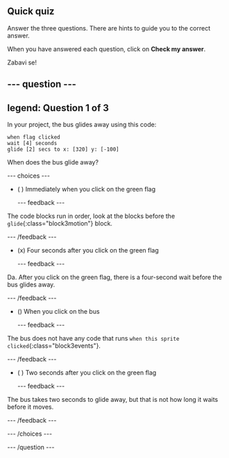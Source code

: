 ## Quick quiz

Answer the three questions. There are hints to guide you to the correct answer.

When you have answered each question, click on **Check my answer**.

Zabavi se!

--- question ---
---
legend: Question 1 of 3
---

In your project, the bus glides away using this code:

```blocks3
when flag clicked 
wait [4] seconds
glide [2] secs to x: [320] y: [-100]
```

When does the bus glide away?

--- choices ---

- ( ) Immediately when you click on the green flag

  --- feedback ---

The code blocks run in order, look at the blocks before the `glide`{:class="block3motion"} block.

  --- /feedback ---

- (x) Four seconds after you click on the green flag

  --- feedback ---

Da. After you click on the green flag, there is a four-second wait before the bus glides away.

  --- /feedback ---

- () When you click on the bus

  --- feedback ---

The bus does not have any code that runs `when this sprite clicked`{:class="block3events"}.

  --- /feedback ---

- ( ) Two seconds after you click on the green flag

  --- feedback ---

The bus takes two seconds to glide away, but that is not how long it waits before it moves.

  --- /feedback ---

--- /choices ---

--- /question ---
